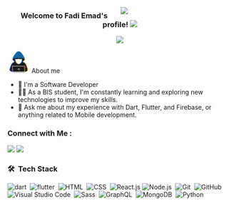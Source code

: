  <picture> <img align="right" src="https://media.tenor.com/NOYF3f82b_gAAAAC/programmer.gif" width =250px></picture>

<h3 align="center">
  Welcome to Fadi Emad's profile!
  <img src="https://media.giphy.com/media/hvRJCLFzcasrR4ia7z/giphy.gif" width="28">
</h3>
 <!-- Typing SVG by DenverCoder1 - https://github.com/DenverCoder1/readme-typing-svg -->
<p align="center">
  <a href="https://github.com/DenverCoder1/readme-typing-svg"><img src="https://readme-typing-svg.herokuapp.com/?lines=flutter%20%20developer;Always%20learning%20new%20things&font=Fira%20Code&center=true&width=440&height=45&color=f75c7e&vCenter=true&size=22"></a>
</p> 
<picture><img src = "https://github.com/0xAbdulKhalid/0xAbdulKhalid/raw/main/assets/mdImages/about_me.gif" width = 50px></picture> About me

- 🏢 I'm a Software Developer
- 👨‍💻 As a BIS student, I'm constantly learning and exploring new technologies to improve my skills.
- 💬 Ask me about my experience with Dart, Flutter, and Firebase, or anything related to  Mobile development.
<!-- 👨‍💻 Check out my portfolio at https://yousef-dergham.netlify.app/ to see some of the projects I've worked on. -->


### Connect with Me :

<a href="https://linkedin.com/in/fadi-emad-265044254/" target="_blank"><img src="https://img.shields.io/badge/fadi%20emad-0077B5?style=for-the-badge&logo=Linkedin&logoColor=white"/></a>
<a href="https://t.me/fady_emad_1" target="_blank"><img src="https://img.shields.io/badge/-fadi%20emad-0077B5?style=for-the-badge&logo=Telegram&logoColor=white"/></a>
### 🛠 &nbsp;Tech Stack
![dart](https://img.shields.io/badge/-dart-05122A?style=flat&logo=dart&logoColor=5fcaf8)&nbsp;
![flutter](https://img.shields.io/badge/-flutter-05122A?style=flat&logo=flutter&logoColor=5fcaf8)&nbsp;
![HTML](https://img.shields.io/badge/-HTML-05122A?style=flat&logo=HTML5)&nbsp;
![CSS](https://img.shields.io/badge/-CSS-05122A?style=flat&logo=CSS3&logoColor=1572B6)&nbsp;
![React.js](https://img.shields.io/badge/-React-05122A?style=flat&logo=react)
![Node.js](https://img.shields.io/badge/-Node.js-05122A?style=flat&logo=node.js&logoColor=339933)&nbsp;
![Git](https://img.shields.io/badge/-Git-05122A?style=flat&logo=git)&nbsp;
![GitHub](https://img.shields.io/badge/-GitHub-05122A?style=flat&logo=github)&nbsp;
![Visual Studio Code](https://img.shields.io/badge/-Visual%20Studio%20Code-05122A?style=flat&logo=visual-studio-code&logoColor=007ACC)&nbsp;
![Sass](https://img.shields.io/badge/-Sass-05122A?style=flat&logo=sass)&nbsp;
![GraphQL](https://img.shields.io/badge/-GraphQL-05122A?style=flat&logo=GraphQL)&nbsp;
![MongoDB](https://img.shields.io/badge/-MongoDB-05122A?style=flat&logo=MongoDB)&nbsp;
![Python](https://img.shields.io/badge/-Python%20-05122A?style=flat&logo=python)&nbsp;





 
